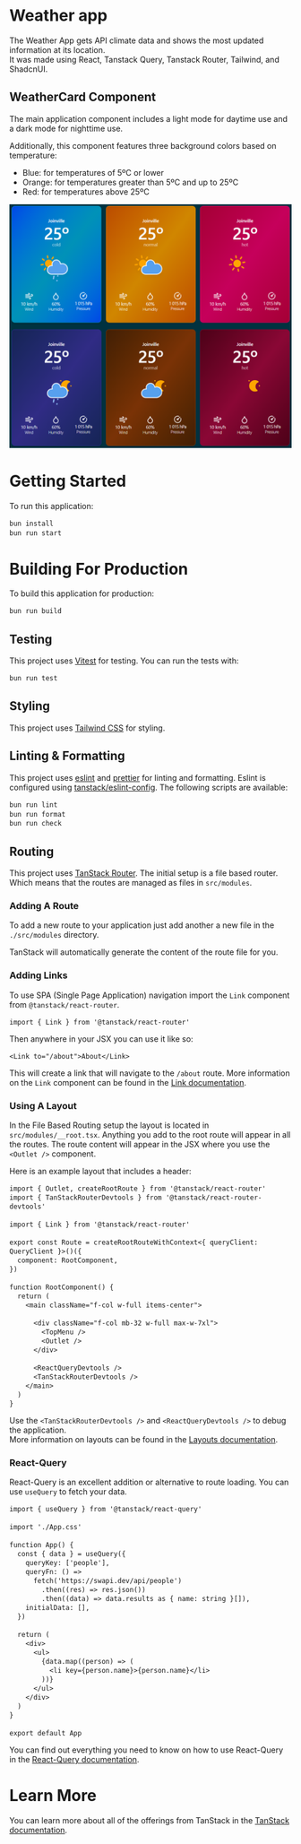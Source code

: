 # Weather app

The Weather App gets API climate data and shows the most updated information at its location.<br/>
It was made using React, Tanstack Query, Tanstack Router, Tailwind, and ShadcnUI.


## WeatherCard Component
The main application component includes a light mode for daytime use and a 
dark mode for nighttime use.

Additionally, this component features three background colors based on temperature:
- Blue: for temperatures of 5ºC or lower
- Orange: for temperatures greater than 5ºC and up to 25ºC
- Red: for temperatures above 25ºC

![img.png](img.png)


# Getting Started

To run this application:

```bash
bun install
bun run start
```

# Building For Production

To build this application for production:

```bash
bun run build
```

## Testing

This project uses [Vitest](https://vitest.dev/) for testing. You can run the tests with:

```bash
bun run test
```

## Styling

This project uses [Tailwind CSS](https://tailwindcss.com/) for styling.

## Linting & Formatting

This project uses [eslint](https://eslint.org/) and [prettier](https://prettier.io/) for linting and formatting. Eslint is configured using [tanstack/eslint-config](https://tanstack.com/config/latest/docs/eslint). The following scripts are available:

```bash
bun run lint
bun run format
bun run check
```

## Routing

This project uses [TanStack Router](https://tanstack.com/router). The initial setup is a file based router.
Which means that the routes are managed as files in `src/modules`.

### Adding A Route

To add a new route to your application just add another a new file in the 
`./src/modules` directory.

TanStack will automatically generate the content of the route file for you.


### Adding Links

To use SPA (Single Page Application) navigation import the `Link` component 
from `@tanstack/react-router`.

```tsx
import { Link } from '@tanstack/react-router'
```

Then anywhere in your JSX you can use it like so:

```tsx
<Link to="/about">About</Link>
```

This will create a link that will navigate to the `/about` route.
More information on the `Link` component can be found in the [Link documentation](https://tanstack.com/router/v1/docs/framework/react/api/router/linkComponent).

### Using A Layout

In the File Based Routing setup the layout is located in `src/modules/__root.tsx`. 
Anything you add to the root route will appear in all the routes. 
The route content will appear in the JSX where you use the `<Outlet />` component.

Here is an example layout that includes a header:

```tsx
import { Outlet, createRootRoute } from '@tanstack/react-router'
import { TanStackRouterDevtools } from '@tanstack/react-router-devtools'

import { Link } from '@tanstack/react-router'

export const Route = createRootRouteWithContext<{ queryClient: QueryClient }>()({
  component: RootComponent,
})

function RootComponent() {
  return (
    <main className="f-col w-full items-center">

      <div className="f-col mb-32 w-full max-w-7xl">
        <TopMenu />
        <Outlet />
      </div>

      <ReactQueryDevtools />
      <TanStackRouterDevtools />
    </main>
  )
}
```

Use the `<TanStackRouterDevtools />` and `<ReactQueryDevtools />` to debug the application.
<br/>
More information on layouts can be found in the [Layouts documentation](https://tanstack.com/router/latest/docs/framework/react/guide/routing-concepts#layouts).

### React-Query

React-Query is an excellent addition or alternative to route loading.
You can use `useQuery` to fetch your data.

```tsx
import { useQuery } from '@tanstack/react-query'

import './App.css'

function App() {
  const { data } = useQuery({
    queryKey: ['people'],
    queryFn: () =>
      fetch('https://swapi.dev/api/people')
        .then((res) => res.json())
        .then((data) => data.results as { name: string }[]),
    initialData: [],
  })

  return (
    <div>
      <ul>
        {data.map((person) => (
          <li key={person.name}>{person.name}</li>
        ))}
      </ul>
    </div>
  )
}

export default App
```

You can find out everything you need to know on how to use React-Query in the [React-Query documentation](https://tanstack.com/query/latest/docs/framework/react/overview).


# Learn More

You can learn more about all of the offerings from TanStack in the [TanStack documentation](https://tanstack.com).
